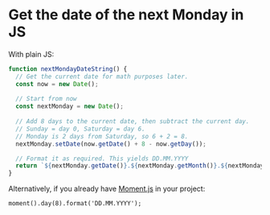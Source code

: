 # Get the date of the next Monday in JS

With plain JS:

```js
function nextMondayDateString() {
  // Get the current date for math purposes later.
  const now = new Date();
  
  // Start from now
  const nextMonday = new Date(); 
 
  // Add 8 days to the current date, then subtract the current day.
  // Sunday = day 0, Saturday = day 6.
  // Monday is 2 days from Saturday, so 6 + 2 = 8.
  nextMonday.setDate(now.getDate() + 8 - now.getDay());

  // Format it as required. This yields DD.MM.YYYY
  return `${nextMonday.getDate()}.${nextMonday.getMonth()}.${nextMonday.getFullYear()}`;
}
```

Alternatively, if you already have [Moment.js](https://momentjs.com/) in your project:

```
moment().day(8).format('DD.MM.YYYY');
```
